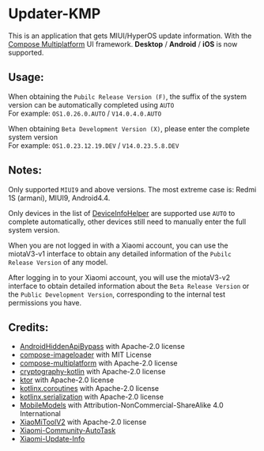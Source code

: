 # Updater-KMP
This is an application that gets MIUI/HyperOS update information. With the [Compose Multiplatform](https://github.com/JetBrains/compose-multiplatform) UI framework. **Desktop** / **Android** / **iOS** is now supported.

## Usage:
When obtaining the `Pubilc Release Version (F)`, the suffix of the system version can be automatically completed using `AUTO`<br />For example: `OS1.0.26.0.AUTO` / `V14.0.4.0.AUTO`

When obtaining `Beta Development Version (X)`, please enter the complete system version<br />For example: `OS1.0.23.12.19.DEV` / `V14.0.23.5.8.DEV`

## Notes:
Only supported `MIUI9` and above versions. The most extreme case is: Redmi 1S (armani), MIUI9, Android4.4.

Only devices in the list of [DeviceInfoHelper](https://github.com/YuKongA/Updater-KMP/blob/main/composeApp/src/commonMain/kotlin/data/DeviceInfoHelper.kt#L27) are supported use `AUTO` to complete automatically, other devices still need to manually enter the full system version.

When you are not logged in with a Xiaomi account, you can use the miotaV3-v1 interface to obtain any detailed information of the `Pubilc Release Version` of any model.

After logging in to your Xiaomi account, you will use the miotaV3-v2 interface to obtain detailed information about the `Beta Release Version` or the `Public Development Version`, corresponding to the internal test permissions you have.

## Credits:
- [AndroidHiddenApiBypass](https://github.com/LSPosed/AndroidHiddenApiBypass) with Apache-2.0 license
- [compose-imageloader](https://github.com/qdsfdhvh/compose-imageloader) with MIT License
- [compose-multiplatform](https://github.com/JetBrains/compose-multiplatform) with Apache-2.0 license
- [cryptography-kotlin](https://github.com/whyoleg/cryptography-kotlin) with Apache-2.0 license
- [ktor](https://github.com/ktorio/ktor) with Apache-2.0 license
- [kotlinx.coroutines](https://github.com/Kotlin/kotlinx.coroutines) with Apache-2.0 license
- [kotlinx.serialization](https://github.com/Kotlin/kotlinx.serialization) with Apache-2.0 license
- [MobileModels](https://github.com/KHwang9883/MobileModels) with Attribution-NonCommercial-ShareAlike 4.0 International
- [XiaoMiToolV2](https://github.com/francescotescari/XiaoMiToolV2) with Apache-2.0 license
- [Xiaomi-Community-AutoTask](https://github.com/CMDQ8575/Xiaomi-Community-AutoTask)
- [Xiaomi-Update-Info](https://github.com/YuKongA/Xiaomi-Update-Info)
